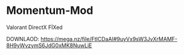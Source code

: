 # Momentum-Mod
 Valorant DirectX FİXed
 





DOWNLAOD: https://mega.nz/file/FtICDaAI#9uyVx9sW3JvXrMAMF-8H9yWvzymS6JdG0xMK8NuwLiE



